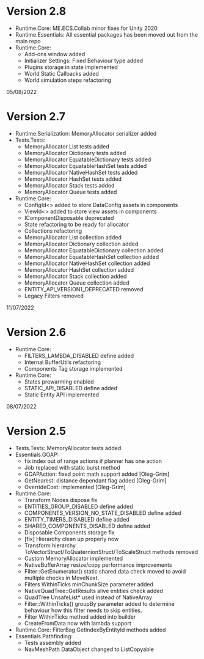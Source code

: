 # Version 2.8
* Runtime.Core: ME.ECS.Collab minor fixes for Unity 2020
* Runtime.Essentials: All essential packages has been moved out from the main repo
* Runtime.Core:
  * Add-ons window added
  * Initializer Settings: Fixed Behaviour type added
  * Plugins storage in state implemented
  * World Static Callbacks added
  * World simulation steps refactoring

05/08/2022
# Version 2.7
* Runtime.Serialization: MemoryAllocator serializer added
* Tests.Tests: 
  * MemoryAllocator List tests added
  * MemoryAllocator Dictionary tests added
  * MemoryAllocator EquatableDictionary tests added
  * MemoryAllocator EquatableHashSet tests added
  * MemoryAllocator NativeHashSet tests added
  * MemoryAllocator HashSet tests added
  * MemoryAllocator Stack tests added
  * MemoryAllocator Queue tests added
* Runtime.Core:
  * ConfigId<> added to store DataConfig assets in components 
  * ViewId<> added to store view assets in components
  * IComponentDisposable deprecated
  * State refactoring to be ready for allocator
  * Collections refactoring
  * MemoryAllocator List collection added
  * MemoryAllocator Dictionary collection added
  * MemoryAllocator EquatableDictionary collection added
  * MemoryAllocator EquatableHashSet collection added
  * MemoryAllocator NativeHashSet collection added
  * MemoryAllocator HashSet collection added
  * MemoryAllocator Stack collection added
  * MemoryAllocator Queue collection added
  * ENTITY_API_VERSION1_DEPRECATED removed
  * Legacy Filters removed

11/07/2022
# Version 2.6
* Runtime.Core: 
  * FILTERS_LAMBDA_DISABLED define added
  * Internal BufferUtils refactoring
  * Components Tag storage implemented
* Runtime.Core:
  * States prewarming enabled
  * STATIC_API_DISABLED define added
  * Static Entity API implemented

08/07/2022
# Version 2.5
* Tests.Tests: MemoryAllocator tests added
* Essentials.GOAP: 
  * fix index out of range actions if planner has one action
  * Job replaced with static burst method
  * GOAPAction: fixed point math support added [Oleg-Grim]
  * GetNearest: distance dependant flag added [Oleg-Grim]
  * OverrideCost: implemented [Oleg-Grim]
* Runtime.Core: 
  * Transform Nodes dispose fix
  * ENTITIES_GROUP_DISABLED define added
  * COMPONENTS_VERSION_NO_STATE_DISABLED define added
  * ENTITY_TIMERS_DISABLED define added
  * SHARED_COMPONENTS_DISABLED define added
  * Disposable Components storage fix
  * [fix] Hierarchy clean up properly now
  * Transform hierarchy ToVectorStruct/ToQuaternionStruct/ToScaleStruct methods removed
  * Custom MemoryAllocator implemented
  * NativeBufferArray resize/copy performance improvements
  * Filter::GetEnumerator() static shared data check moved to avoid multiple checks in MoveNext.
  * Filters WithinTicks minChunkSize parameter added
  * NativeQuadTree::GetResults alive entities check added
  * QuadTree UnsafeList* used instead of NativeArray
  * Filter::WithinTicks() groupBy parameter added to determine behaviour how this filter needs to skip entities.
  * Filter WithinTicks method added into builder
  * CreateFromData now with lambda support
* Runtime.Core: FilterBag GetIndexByEntityId methods added
* Essentials.Pathfinding: 
  * Tests assembly added
  * NavMeshPath DataObject changed to ListCopyable